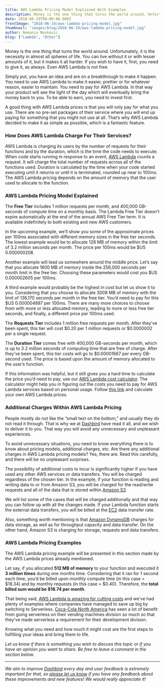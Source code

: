 ```yaml
---
title: AWS Lambda Pricing Model Explained With Examples
description: Money is the one thing that turns the world around. Unfortunately, it is the necessity in almost all spheres of life. You can live without it or with lesser amounts of it, but it makes it all harder...
date: 2018-06-19T00:00:00.000Z
frontImage: "2018-06-19/aws-lambda-pricing-model.jpg"
thumbnail: "images/blog/2018-06-19/aws-lambda-pricing-model.jpg"
author: Nemanja Novkovic
blog: ["Lambda", "Other"]
---
```


Money is the one thing that turns the world around. Unfortunately, it is the necessity in almost all spheres of life. You can live without it or with lesser amounts of it, but it makes it all harder. If you wish to have it, first, you need to give it, as always. Even AWS Lambda is not free. 

Simply put, you have an idea and are on a breakthrough to make it happen. You need to use AWS Lambda to make it easier, prettier or for whatever reason, easier to maintain. You need to pay for AWS Lambda. In that way your product will see the light of the day which will eventually bring the money back to you. To be able to earn, you need to invest first.

A good thing with AWS Lambda prices is that you will only pay for what you use. There are no pre-set packages of their service where you will end up paying for something that you might not use at all. That’s why AWS Lambda decided to make it as simple as possible, which is a fantastic feature.

### How Does AWS Lambda Charge For Their Services?

AWS Lambda is charging its users by the number of requests for their functions and by the duration, which is the time the code needs to execute. When code starts running in response to an event, [AWS Lambda](https://aws.amazon.com/lambda/) counts a request. It will charge the total number of requests across all of the functions used. Duration is calculated by the time when your code started executing until it returns or until it is terminated, rounded up near to 100ms. The AWS Lambda pricing depends on the amount of memory that the user used to allocate to the function.

### AWS Lambda Pricing Model Explained

The **Free Tier** includes 1 million requests per month, and 400,000 GB-seconds of compute time on a monthly basis. The Lambda Free Tier doesn’t expire automatically at the end of the annual AWS Free Tier term. It is available indefinitely to both existing and new AWS customers. 

In the upcoming example, we’ll show you some of the approximate prices per 100ms associated with different memory sizes in the free tier seconds. The lowest example would be to allocate 128 MB of memory within the limit of 3.2 million seconds per month. The price per 100ms would be $US 0.000000208. 

Another example will lead us somewhere around the middle price. Let’s say that you allocate 1600 MB of memory inside the 256,000 seconds per month limit in the free tier. Choosing these parameters would cost you $US 0.000002605 per 100ms. 

A third example would probably be the highest in cost but let us show it to you. Considering that you choose to allocate 3008 MB of memory with the limit of 136,170 seconds per month in the free tier. You’d need to pay for this $US 0.000004897 per 100ms. There are many more choices to choose from with more or less allocated memory, leading to more or less free tier seconds, and finally, a different price per 100ms used.

The **Requests Tier** includes 1 million free requests per month. After they’ve been spent, this tier will cost $0.20 per 1 million requests or $0.0000002 per a single request.

The **Duration Tier** comes free with 400,000 GB-seconds per month, which is up to 3.2 million seconds of computing time that are free of charge. After they’ve been spent, this tier costs will go to $0.00001667 per every GB-second used. The price is based upon the amount of memory allocated to the user’s function.

If this information was helpful, but it still gives you a hard time to calculate the price you’d need to pay, use our [AWS Lambda cost calculator](https://dashbird.io/lambda-cost-calculator/). The calculator might help you in figuring out the costs you need to pay for AWS Lambda services based on personal usage. Follow [this link](https://dashbird.io/lambda-cost-calculator/) and calculate your own AWS Lambda prices.

### Additional Charges Within AWS Lambda Pricing

People mostly do not like the “small text on the bottom,” and usually they do not read it through. That is why we at [Dashbird](https://dashbird.io/) have read it all, and we wish to deliver it to you. That way you will avoid any unnecessary and unpleasant experiences.

To avoid unnecessary situations, you need to know everything there is to know about pricing models, additional charges, etc. Are there any additional charges in AWS Lambda pricing models? Yes, there are. Read this carefully, and there will be no unpleasant surprises.

The possibility of additional costs to incur is significantly higher if you have used any other AWS services or data transfers. You will be charged regardless of the chosen tier. In the example, if your function is reading and writing data to or from Amazon S3, you will be charged for the read/write requests and all of the data that is stored within [Amazon S3](https://aws.amazon.com/s3/). 

We will list some of the cases that will be charged additionally and that way you can follow up with all the changes made. If your Lambda function starts the external data transfers, you will be billed at the [EC2](https://aws.amazon.com/ec2/) data transfer rate. 

Also, something worth mentioning is that [Amazon DynamoDB](https://aws.amazon.com/dynamodb/) charges for data storage, as well as for throughput capacity and data transfer. On the other hand, Amazon S3 is charging for storage, requests and data transfers.

### AWS Lambda Pricing Examples

The AWS Lambda pricing example will be presented in this section made by the AWS Lambda prices already mentioned. 

Let say, if you allocated **512 MB of memory** to your function and executed it **3 million times** during one months time. Considering that it ran for 1 second each time, you’d be billed upon monthly compute time (in this case = $18.34) and by monthly requests (in this case = $0.40). Therefore, the **total billed sum would be $18.74 per month**.

That being said, [AWS Lambda is amazing for cutting costs](https://dashbird.io/blog/serverless-survey-results-benefits/) and we've had plenty of examples where companies have managed to save up big by switching to Serverless. [Coca-Cola North America](https://dashbird.io/blog/serverless-case-study-coca-cola/) has seen a lot of benefit from going serverless on their vending machines division so much so that they've made serverless a requirement for their development division. 

Knowing what you need and how much it might cost are the first steps to fulfilling your ideas and bring them to life. 

_Let us know if there is something you wish to discuss this topic or if you have an opinion you want to share. Be free to leave a comment in the section below._

___

_We aim to improve [Dashbird](https://dashbird.io/) every day and user feedback is extremely important for that, so [please let us know](mailto:support@dashbird.io) if you have any feedback about these improvements and new features! We would really appreciate it!_